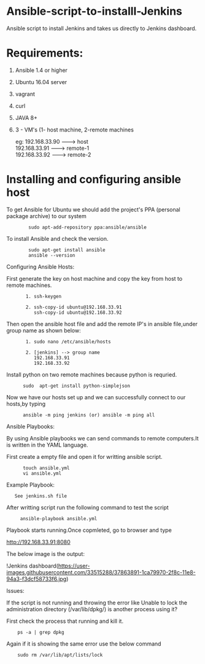 # Ansible-script-to-installl-Jenkins

Ansible script to install Jenkins and takes us directly to Jenkins dashboard.

<h1> Requirements:</h1>

 1. Ansible 1.4 or higher<br/> 
 2. Ubuntu 16.04 server<br/>
 3. vagrant<br/>
 4. curl<br/> 
 5. JAVA 8+<br/>
 6. 3 - VM's (1- host machine, 2-remote machines <br/>

    eg: 192.168.33.90  ---> host<br/>
        192.168.33.91  ---> remote-1<br/>
        192.168.33.92  ---> remote-2<br/>

<h1>Installing and configuring ansible host</h1>


 To get Ansible for Ubuntu we should add the project's PPA (personal package archive) to our system

            sudo apt-add-repository ppa:ansible/ansible


To install Ansible and check the version.<br/>

            sudo apt-get install ansible
            ansible --version


Configuring Ansible Hosts:
 
 First generate the key on host machine and copy the key from host to remote machines.<br/>
           
           1. ssh-keygen

           2. ssh-copy-id ubuntu@192.168.33.91
              ssh-copy-id ubuntu@192.168.33.92 

                  
 Then open the ansible host file and add the remote IP's in ansible file,under group name as shown below:
 
           1. sudo nano /etc/ansible/hosts
            
           2. [jenkins] --> group name
              192.168.33.91
              192.168.33.92


 Install python on two remote machines because python is requried.
             
          sudo  apt-get install python-simplejson


Now  we have our hosts set up and we can successfully connect to our hosts,by typing
 
          ansible -m ping jenkins (or) ansible -m ping all
 
Ansible Playbooks:

By using Ansible playbooks we can send commands to remote computers.It is
written in the YAML language.

First  create a empty file and open it for writting ansible script.

          touch ansible.yml
          vi ansible.yml


Example Playbook:

       See jenkins.sh file
 

 After writting script run the following command to test the script
 
         ansible-playbook ansible.yml
         
   Playbook starts running.Once copmleted, go to browser and type
   
   http://192.168.33.91:8080
   
   The below image is the output:    
         
   !Jenkins dashboard(https://user-images.githubusercontent.com/33515288/37863891-1ca79970-2f8c-11e8-94a3-f3dcf58733f6.jpg)
         
         

Issues:<br/>

 If the script is not running and throwing the error like Unable to lock the administration directory (/var/lib/dpkg/) is another process using it?

 First check the process that running and kill it.
  
        ps -a | grep dpkg

 Again if it is showing the same error use the below command
  
        sudo rm /var/lib/apt/lists/lock



